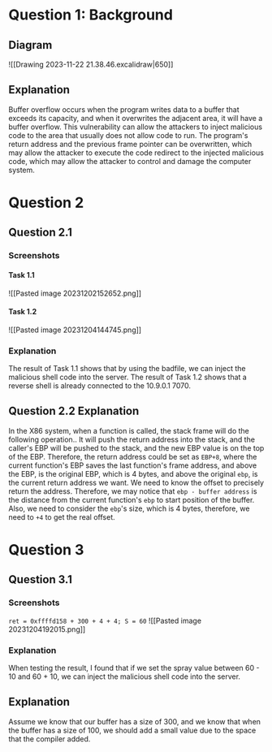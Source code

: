 # Question 1: Background
## Diagram
![[Drawing 2023-11-22 21.38.46.excalidraw|650]]
## Explanation
Buffer overflow occurs when the program writes data to a buffer that exceeds its capacity, and when it overwrites the adjacent area, it will have a buffer overflow. This vulnerability can allow the attackers to inject malicious code to the area that usually does not allow code to run. The program's return address and the previous frame pointer can be overwritten, which may allow the attacker to execute the code redirect to the injected malicious code, which may allow the attacker to control and damage the computer system. 
# Question 2
## Question 2.1 
### Screenshots
#### Task 1.1
![[Pasted image 20231202152652.png]]
#### Task 1.2
![[Pasted image 20231204144745.png]]
### Explanation
The result of Task 1.1 shows that by using the badfile, we can inject the malicious shell code into the server. The result of Task 1.2 shows that a reverse shell is already connected to the 10.9.0.1 7070. 
## Question 2.2 Explanation
In the X86 system, when a function is called, the stack frame will do the following operation.. It will push the return address into the stack, and the caller's EBP will be pushed to the stack, and the new EBP value is on the top of the EBP. Therefore, the return address could be set as `EBP+8`, where the current function's EBP saves the last function's frame address, and above the EBP, is the original EBP, which is 4 bytes, and above the original `ebp`, is the current return address we want. 
We need to know the offset to precisely return the address. Therefore, we may notice that `ebp - buffer address` is the distance from the current function's `ebp` to start position of the buffer. Also, we need to consider the `ebp`'s size, which is 4 bytes, therefore, we need to `+4` to get the real offset. 

# Question 3
## Question 3.1 
### Screenshots
`ret = 0xffffd158 + 300 + 4 + 4; S = 60`
![[Pasted image 20231204192015.png]]
### Explanation
When testing the result, I found that if we set the spray value between 60 - 10 and 60 + 10, we can inject the malicious shell code into the server.  
## Explanation
Assume we know that our buffer has a size of 300, and we know that when the buffer has a size of 100, we should add a small value due to the space that the compiler added. 
